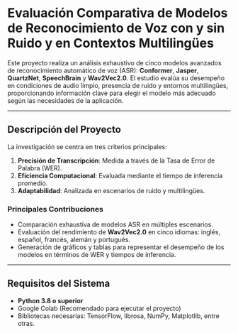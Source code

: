 # **Evaluación Comparativa de Modelos de Reconocimiento de Voz con y sin Ruido y en Contextos Multilingües**

Este proyecto realiza un análisis exhaustivo de cinco modelos avanzados de reconocimiento automático de voz (ASR): **Conformer**, **Jasper**, **QuartzNet**, **SpeechBrain** y **Wav2Vec2.0**. El estudio evalúa su desempeño en condiciones de audio limpio, presencia de ruido y entornos multilingües, proporcionando información clave para elegir el modelo más adecuado según las necesidades de la aplicación.

---

## **Descripción del Proyecto**

La investigación se centra en tres criterios principales:

1. **Precisión de Transcripción**: Medida a través de la Tasa de Error de Palabra (WER).  
2. **Eficiencia Computacional**: Evaluada mediante el tiempo de inferencia promedio.  
3. **Adaptabilidad**: Analizada en escenarios de ruido y multilingües.

### **Principales Contribuciones**
- Comparación exhaustiva de modelos ASR en múltiples escenarios.
- Evaluación del rendimiento de **Wav2Vec2.0** en cinco idiomas: inglés, español, francés, alemán y portugués.
- Generación de gráficos y tablas para representar el desempeño de los modelos en términos de WER y tiempos de inferencia.

---

## **Requisitos del Sistema**

- **Python 3.8 o superior**  
- Google Colab (Recomendado para ejecutar el proyecto)  
- Bibliotecas necesarias: TensorFlow, librosa, NumPy, Matplotlib, entre otras.
